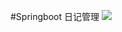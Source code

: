 #Springboot 日记管理
![](https://gitee.com/houwenzhen/static/raw/601038685cfec4acdbbb0359d6ce4839b7bd7346/SpringAll/06/result.jpg)